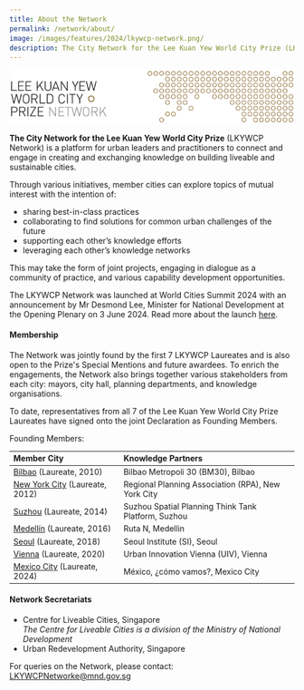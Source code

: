 ```yaml
---
title: About the Network
permalink: /network/about/
image: /images/features/2024/lkywcp-network.png/
description: The City Network for the Lee Kuan Yew World City Prize (LKYWCP Network) is a platform for urban leaders and practitioners to connect and engage in creating and exchanging knowledge on building liveable and sustainable cities.
---
```


![medallion](/images/features/2024/lkywcp-network.png)

**The City Network for the Lee Kuan Yew World City Prize** (LKYWCP Network) is a platform for urban leaders and practitioners to connect and engage in creating and exchanging knowledge on building liveable and sustainable cities.

Through various initiatives, member cities can explore topics of mutual interest with the intention of:
- sharing best-in-class practices
- collaborating to find solutions for common urban challenges of the future
- supporting each other’s knowledge efforts
- leveraging each other’s knowledge networks

This may take the form of joint projects, engaging in dialogue as a community of practice, and various capability development opportunities.

The LKYWCP Network was launched at World Cities Summit 2024 with an announcement by Mr Desmond Lee, Minister for National Development at the Opening Plenary on 3 June 2024. Read more about the launch [here](https://www.clc.gov.sg/research-publications/publications/digital-library/view/launch-of-the-city-network-for-the-lee-kuan-yew-world-city-prize).

#### **Membership**

The Network was jointly found by the first 7 LKYWCP Laureates and is also open to the Prize's Special Mentions and future awardees. To enrich the engagements, the Network also brings together various stakeholders from each city: mayors, city hall, planning departments, and knowledge organisations.

To date, representatives from all 7 of the Lee Kuan Yew World City Prize Laureates have signed onto the joint Declaration as Founding Members. 

Founding Members:

| Member City | Knowledge Partners |
| :--- | :--- |
| [Bilbao](/bilbao/) (Laureate, 2010) | Bilbao Metropoli 30 (BM30), Bilbao |
| [New York City](/nyc/) (Laureate, 2012) | Regional Planning Association (RPA), New York City |
| [Suzhou](/suzhou/) (Laureate, 2014) |	Suzhou Spatial Planning Think Tank Platform, Suzhou |
| [Medellín](/medellin/) (Laureate, 2016) |	Ruta N, Medellin |
| [Seoul](/seoul/) (Laureate, 2018) | Seoul Institute (SI), Seoul | 
| [Vienna](/vienna/) (Laureate, 2020)	| Urban Innovation Vienna (UIV), Vienna |
| [Mexico City](/mexico-city/) (Laureate, 2024) |	México, ¿cómo vamos?, Mexico City |


#### **Network Secretariats**

- Centre for Liveable Cities, Singapore <br> _The Centre for Liveable Cities is a division of the Ministry of National Development_
- Urban Redevelopment Authority, Singapore

For queries on the Network, please contact: [LKYWCPNetworke@mnd.gov.sg](mailto:LKYWCPNetworke@mnd.gov.sg)
